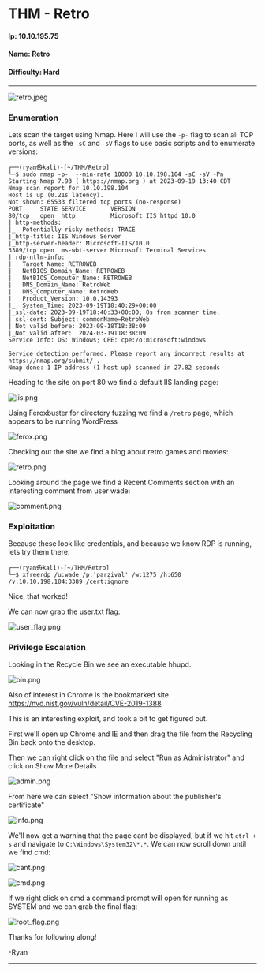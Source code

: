 # THM - Retro

#### Ip: 10.10.195.75
#### Name: Retro
#### Difficulty: Hard

----------------------------------------------------------------------

![retro.jpeg](../assets/retro_assets/retro.jpeg)

### Enumeration

Lets scan the target using Nmap. Here I will use the `-p-` flag to scan all TCP ports, as well as the `-sC` and `-sV` flags to use basic scripts and to enumerate versions:

```text
┌──(ryan㉿kali)-[~/THM/Retro]
└─$ sudo nmap -p-  --min-rate 10000 10.10.198.104 -sC -sV -Pn
Starting Nmap 7.93 ( https://nmap.org ) at 2023-09-19 13:40 CDT
Nmap scan report for 10.10.198.104
Host is up (0.21s latency).
Not shown: 65533 filtered tcp ports (no-response)
PORT     STATE SERVICE       VERSION
80/tcp   open  http          Microsoft IIS httpd 10.0
| http-methods: 
|_  Potentially risky methods: TRACE
|_http-title: IIS Windows Server
|_http-server-header: Microsoft-IIS/10.0
3389/tcp open  ms-wbt-server Microsoft Terminal Services
| rdp-ntlm-info: 
|   Target_Name: RETROWEB
|   NetBIOS_Domain_Name: RETROWEB
|   NetBIOS_Computer_Name: RETROWEB
|   DNS_Domain_Name: RetroWeb
|   DNS_Computer_Name: RetroWeb
|   Product_Version: 10.0.14393
|_  System_Time: 2023-09-19T18:40:29+00:00
|_ssl-date: 2023-09-19T18:40:33+00:00; 0s from scanner time.
| ssl-cert: Subject: commonName=RetroWeb
| Not valid before: 2023-09-18T18:38:09
|_Not valid after:  2024-03-19T18:38:09
Service Info: OS: Windows; CPE: cpe:/o:microsoft:windows

Service detection performed. Please report any incorrect results at https://nmap.org/submit/ .
Nmap done: 1 IP address (1 host up) scanned in 27.82 seconds
```

Heading to the site on port 80 we find a default IIS landing page:

![iis.png](../assets/retro_assets/iis.png)

Using Feroxbuster for directory fuzzing we find a `/retro` page, which appears to be running WordPress

![ferox.png](../assets/retro_assets/ferox.png)

Checking out the site we find a blog about retro games and movies:

![retro.png](../assets/retro_assets/retro.png)

Looking around the page we find a Recent Comments section with an interesting comment from user wade:

![comment.png](../assets/retro_assets/comment.png)

### Exploitation

Because these look like credentials, and because we know RDP is running, lets try them there:

```text
┌──(ryan㉿kali)-[~/THM/Retro]
└─$ xfreerdp /u:wade /p:'parzival' /w:1275 /h:650 /v:10.10.198.104:3389 /cert:ignore
```

Nice, that worked!

We can now grab the user.txt flag:

![user_flag.png](../assets/retro_assets/user_flag.png)

### Privilege Escalation

Looking in the Recycle Bin we see an executable hhupd.

![bin.png](../assets/retro_assets/bin.png)

Also of interest in Chrome is the bookmarked site https://nvd.nist.gov/vuln/detail/CVE-2019-1388

This is an interesting exploit, and took a bit to get figured out.

First we'll open up Chrome and IE and then drag the file from the Recycling Bin back onto the desktop.

Then we can right click on the file and select "Run as Administrator" and click on Show More Details

![admin.png](../assets/retro_assets/admin.png)

From here we can select "Show information about the publisher's certificate"

![info.png](../assets/retro_assets/info.png)

We'll now get a warning that the page cant be displayed, but if we hit `ctrl + s` and navigate to `C:\Windows\System32\*.*`. We can now scroll down until we find cmd:

![cant.png](../assets/retro_assets/cant.png)

![cmd.png](../assets/retro_assets/cmd.png)

If we right click on cmd a command prompt will open for running as SYSTEM and we can grab the final flag:

![root_flag.png](../assets/retro_assets/root_flag.png)

Thanks for following along!

-Ryan 

---------------------------------------
